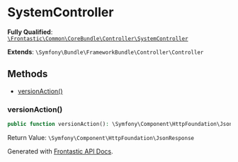 #  SystemController

**Fully Qualified**: [`\Frontastic\Common\CoreBundle\Controller\SystemController`](../../../../src/php/CoreBundle/Controller/SystemController.php)

**Extends**: `\Symfony\Bundle\FrameworkBundle\Controller\Controller`

## Methods

* [versionAction()](#versionaction)

### versionAction()

```php
public function versionAction(): \Symfony\Component\HttpFoundation\JsonResponse
```

Return Value: `\Symfony\Component\HttpFoundation\JsonResponse`

Generated with [Frontastic API Docs](https://github.com/FrontasticGmbH/apidocs).
